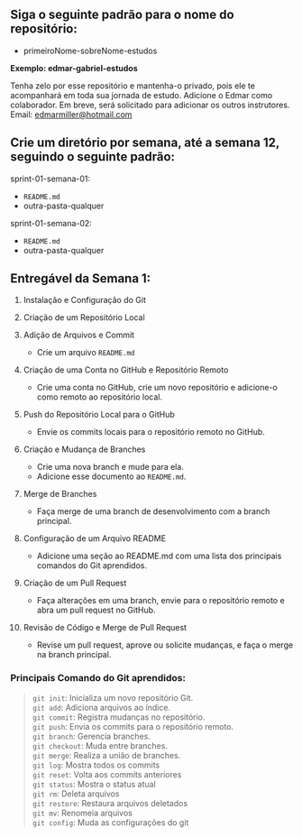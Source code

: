 <h2>Siga o seguinte padrão para o nome do repositório:</h2>

- primeiroNome-sobreNome-estudos

<strong>Exemplo: edmar-gabriel-estudos</strong><br>

Tenha zelo por esse repositório e mantenha-o privado, pois ele te acompanhará em toda sua jornada de estudo.
Adicione o Edmar como colaborador. Em breve, será solicitado para adicionar os outros instrutores.<br>
Email: edmarmiller@hotmail.com

<h2>Crie um diretório por semana, até a semana 12, seguindo o seguinte padrão:</h2>

sprint-01-semana-01:

- `README.md`
- outra-pasta-qualquer

sprint-01-semana-02:

- `README.md`
- outra-pasta-qualquer

<h2>Entregável da Semana 1:</h2>

1. Instalação e Configuração do Git

2. Criação de um Repositório Local

3. Adição de Arquivos e Commit

   - Crie um arquivo `README.md`

4. Criação de uma Conta no GitHub e Repositório Remoto

   - Crie uma conta no GitHub, crie um novo repositório e adicione-o como remoto ao repositório local.

5. Push do Repositório Local para o GitHub

   - Envie os commits locais para o repositório remoto no GitHub.

6. Criação e Mudança de Branches

   - Crie uma nova branch e mude para ela.
   - Adicione esse documento ao `README.md`.

7. Merge de Branches

   - Faça merge de uma branch de desenvolvimento com a branch principal.

8. Configuração de um Arquivo README

   - Adicione uma seção ao README.md com uma lista dos principais comandos do Git aprendidos.

9. Criação de um Pull Request

   - Faça alterações em uma branch, envie para o repositório remoto e abra um pull request no GitHub.

10. Revisão de Código e Merge de Pull Request

    - Revise um pull request, aprove ou solicite mudanças, e faça o merge na branch principal.

### Principais Comando do Git aprendidos:

> `git init`: Inicializa um novo repositório Git. <br> `git add`: Adiciona arquivos ao índice. <br> `git commit`: Registra mudanças no repositório. <br> `git push`: Envia os commits para o repositório remoto. <br> `git branch`: Gerencia branches. <br> `git checkout`: Muda entre branches. <br> `git merge`: Realiza a união de branches. <br> `git log`: Mostra todos os commits <br> `git reset`: Volta aos commits anteriores <br> `git status`: Mostra o status atual <br> `git rm`: Deleta arquivos <br> `git restore`: Restaura arquivos deletados <br> `git mv`: Renomeia arquivos <br> `git config`: Muda as configurações do git
